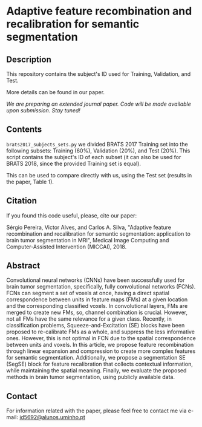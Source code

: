 # Adaptive feature recombination and recalibration for semantic segmentation

## Description

This repository contains the subject's ID used for Training, Validation, and Test.

More details can be found in our paper.

*We are preparing an extended journal paper. Code will be made available upon submission. Stay tuned!*

## Contents

```brats2017_subjects_sets.py``` we divided BRATS 2017 Training set into the following subsets: Training (60%), Validation (20%), and Test (20%). This script contains the subject's ID of each subset (it can also be used for BRATS 2018, since the provided Training set is equal).

This can be used to compare directly with us, using the Test set (results in the paper, Table 1).


## Citation

If you found this code useful, please, cite our paper:

Sérgio Pereira, Victor Alves, and Carlos A. Silva, "Adaptive feature recombination and recalibration for semantic segmentation: application to brain tumor segmentation in MRI", Medical Image Computing and Computer-Assisted Intervention (MICCAI), 2018.


## Abstract

Convolutional neural networks (CNNs) have been successfully used for brain tumor segmentation, specifically, fully convolutional networks (FCNs). FCNs can segment a set of voxels at once, having a direct spatial correspondence between units in feature maps (FMs) at a given location and the corresponding classified voxels. In convolutional layers, FMs are merged to create new FMs, so, channel combination is crucial. However, not all FMs have the same relevance for a given class. Recently, in classification problems, Squeeze-and-Excitation (SE) blocks have been proposed to re-calibrate FMs as a whole, and suppress the less informative ones. However, this is not optimal in FCN due to the spatial correspondence between units and voxels. In this article, we propose feature recombination through linear expansion and compression to create more complex features for semantic segmentation. Additionally, we propose a segmentation SE (SegSE) block for feature recalibration that collects contextual information, while maintaining the spatial meaning. Finally, we evaluate the proposed methods in brain tumor segmentation, using publicly available data.


## Contact
For information related with the paper, please feel free to contact me via e-mail: id5692@alunos.uminho.pt
